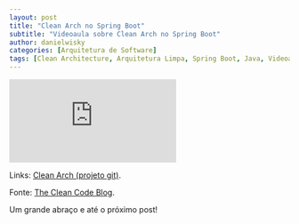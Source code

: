 ```yaml
---
layout: post
title: "Clean Arch no Spring Boot"
subtitle: "Videoaula sobre Clean Arch no Spring Boot"
author: danielwisky
categories: [Arquitetura de Software]
tags: [Clean Architecture, Arquitetura Limpa, Spring Boot, Java, Videoaula]
---
```


<div class="video-container">
    <iframe src="https://www.youtube-nocookie.com/embed/6D6TWhSB7hE" title="Videoaula sobre Clean Arch no Spring Boot" frameborder="0" allow="accelerometer; autoplay; encrypted-media; gyroscope; picture-in-picture" allowfullscreen></iframe>
</div>

Links:
<a href="https://github.com/danielwisky/clean-arch" target="\_blank">Clean Arch (projeto git)</a>.

Fonte:
<a href="https://blog.cleancoder.com/uncle-bob/2012/08/13/the-clean-architecture.html" target="\_blank">The Clean Code Blog</a>.

Um grande abraço e até o próximo post!
